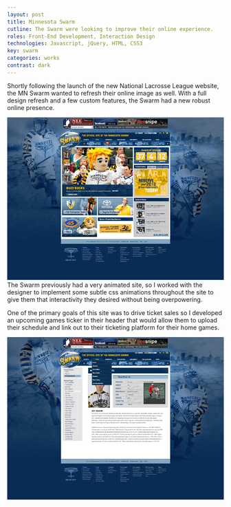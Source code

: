 ```yaml
---
layout: post
title: Minnesota Swarm
cutline: The Swarm were looking to improve their online experience.
roles: Front-End Development, Interaction Design
technologies: Javascript, jQuery, HTML, CSS3
key: swarm
categories: works
contrast: dark
---
```


Shortly following the launch of the new National Lacrosse League website, the MN Swarm wanted to refresh
their online image as well. With a full design refresh and a few custom features, the Swarm had a new
robust online presence.

![Home Page](/images/works/swarm/home.jpg)
The Swarm previously had a very animated site, so I worked with the designer to implement some subtle css
animations throughout the site to give them that interactivity they desired without being overpowering.

One of the primary goals of this site was to drive ticket sales so I developed an upcoming games ticker in their header
that would allow them to upload their schedule and link out to their ticketing platform for their home games.

![Roster Page](/images/works/swarm/swarm_roster.jpg)
